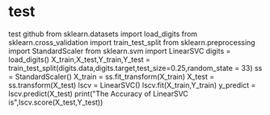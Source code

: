 # test
test github
from sklearn.datasets import load_digits
from sklearn.cross_validation import train_test_split
from sklearn.preprocessing import StandardScaler
from sklearn.svm import LinearSVC
digits = load_digits()
X_train,X_test,Y_train,Y_test = train_test_split(digits.data,digits.target,test_size=0.25,random_state = 33)
ss = StandardScaler()
X_train = ss.fit_transform(X_train)
X_test = ss.transform(X_test)
lscv = LinearSVC()
lscv.fit(X_train,Y_train)
y_predict = lscv.predict(X_test)
print("The Accuracy of LinearSVC is",lscv.score(X_test,Y_test))
